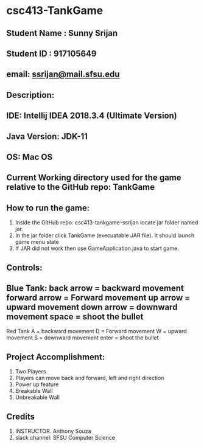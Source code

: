 # csc413-TankGame

## Student Name : Sunny Srijan  
## Student ID : 917105649
## email: ssrijan@mail.sfsu.edu

## Description:
## IDE: Intellij IDEA 2018.3.4 (Ultimate Version)
## Java Version: JDK-11
## OS: Mac OS
## Current Working directory used for the game relative to the GitHub repo: TankGame
## How to run the game: 
1) Inside the GitHub repo: csc413-tankgame-ssrijan locate jar folder named jar.
2) In the jar folder click TankGame (execuatable JAR file). It should launch game menu state
3) If JAR did not work then use GameApplication.java to start game.


## Controls: 
Blue Tank:
back arrow = backward movement
forward arrow = Forward movement
up arrow = upward movement
down arrow = downward movement
space = shoot the bullet
-
Red Tank
A = backward movement
D = Forward movement
W = upward movement
S = downward movement
enter = shoot the bullet

## Project Accomplishment:
1) Two Players
2) Players can move back and forward, left and right direction
3) Power up feature
4) Breakable Wall 
5) Unbreakable Wall 

## Credits
1) INSTRUCTOR. Anthony Souza
2) slack channel: SFSU Computer Science




